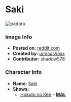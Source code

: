 # Saki

![padoru](https://raw.githubusercontent.com/shadow578/Project-Padoru/master/Padoru/emergence-saki.png "Saki")

### Image Info
* **Posted on:**     [reddit.com](https://www.reddit.com/r/Padoru/comments/dw3l2b/cursed_padoru_i_have_177013_reasons_to_say_that/)
* **Created by:**    [u/maushaxx](https://github.com/shadow578/Project-Padoru/blob/master/table-of-contents/creators/umaushaxx.md)
* **Contributor:**   shadow578

### Character Info
* **Name:**   [Saki](https://myanimelist.net/character/135838)
* **Shows:**
  * [Hokuto no Ken](https://github.com/shadow578/Project-Padoru/blob/master/table-of-contents/shows/HokutonoKen.md) - [__MAL__](https://myanimelist.net/anime/967/Hokuto_no_Ken)


